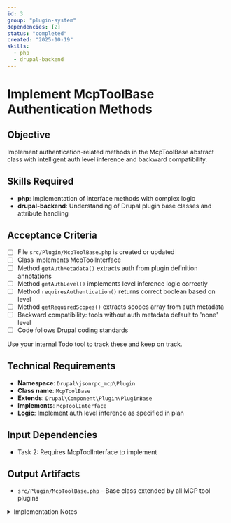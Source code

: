 ```yaml
---
id: 3
group: "plugin-system"
dependencies: [2]
status: "completed"
created: "2025-10-19"
skills:
  - php
  - drupal-backend
---
```

# Implement McpToolBase Authentication Methods

## Objective
Implement authentication-related methods in the McpToolBase abstract class with intelligent auth level inference and backward compatibility.

## Skills Required
- **php**: Implementation of interface methods with complex logic
- **drupal-backend**: Understanding of Drupal plugin base classes and attribute handling

## Acceptance Criteria
- [ ] File `src/Plugin/McpToolBase.php` is created or updated
- [ ] Class implements McpToolInterface
- [ ] Method `getAuthMetadata()` extracts auth from plugin definition annotations
- [ ] Method `getAuthLevel()` implements level inference logic correctly
- [ ] Method `requiresAuthentication()` returns correct boolean based on level
- [ ] Method `getRequiredScopes()` extracts scopes array from auth metadata
- [ ] Backward compatibility: tools without auth metadata default to 'none' level
- [ ] Code follows Drupal coding standards

Use your internal Todo tool to track these and keep on track.

## Technical Requirements
- **Namespace**: `Drupal\jsonrpc_mcp\Plugin`
- **Class name**: `McpToolBase`
- **Extends**: `Drupal\Component\Plugin\PluginBase`
- **Implements**: `McpToolInterface`
- **Logic**: Implement auth level inference as specified in plan

## Input Dependencies
- Task 2: Requires McpToolInterface to implement

## Output Artifacts
- `src/Plugin/McpToolBase.php` - Base class extended by all MCP tool plugins

<details>
<summary>Implementation Notes</summary>

### File Location
Create or update file at: `src/Plugin/McpToolBase.php`

### Class Implementation
```php
<?php

declare(strict_types=1);

namespace Drupal\jsonrpc_mcp\Plugin;

use Drupal\Component\Plugin\PluginBase;

/**
 * Base class for MCP tool plugins.
 */
abstract class McpToolBase extends PluginBase implements McpToolInterface {

  /**
   * {@inheritdoc}
   */
  public function getAuthMetadata(): ?array {
    $definition = $this->getPluginDefinition();
    return $definition['annotations']['auth'] ?? NULL;
  }

  /**
   * {@inheritdoc}
   *
   * Gets the authentication level with inference from scopes.
   * - If scopes present but level undefined: defaults to 'required'
   * - If no scopes and no level: defaults to 'none'
   * - Explicit level overrides inference
   */
  public function getAuthLevel(): string {
    $auth = $this->getAuthMetadata();

    // No auth metadata at all.
    if (!$auth) {
      return 'none';
    }

    // Explicit level overrides inference.
    if (isset($auth['level'])) {
      return $auth['level'];
    }

    // Infer from scopes: if scopes present, default to 'required'.
    if (!empty($auth['scopes'])) {
      return 'required';
    }

    // No scopes, no explicit level.
    return 'none';
  }

  /**
   * {@inheritdoc}
   */
  public function requiresAuthentication(): bool {
    return $this->getAuthLevel() === 'required';
  }

  /**
   * {@inheritdoc}
   */
  public function getRequiredScopes(): array {
    $auth = $this->getAuthMetadata();
    return $auth['scopes'] ?? [];
  }

}
```

### Auth Level Inference Logic
The inference follows this priority:
1. **Explicit level**: If `auth['level']` is set, use it (highest priority)
2. **Scope-based inference**: If scopes array exists and non-empty, infer 'required'
3. **Default to 'none'**: If no auth metadata or no scopes, default to 'none'

### Backward Compatibility
- Tools without `#[McpTool]` attribute: Return NULL from getAuthMetadata(), level = 'none'
- Tools with `#[McpTool]` but no auth annotation: Return NULL, level = 'none'
- This ensures existing tools continue working without modification

### Plugin Definition Structure
The auth metadata is accessed via:
```php
$definition['annotations']['auth'] = [
  'scopes' => ['content:read'],
  'description' => 'Requires read access',
  // 'level' => 'required',  // Optional, inferred if omitted
];
```

### Verification
After implementation:
1. Run `vendor/bin/phpcs --standard=Drupal,DrupalPractice src/Plugin/McpToolBase.php`
2. Test inference logic manually with different auth metadata configurations
3. Verify backward compatibility with tools without auth metadata
</details>
